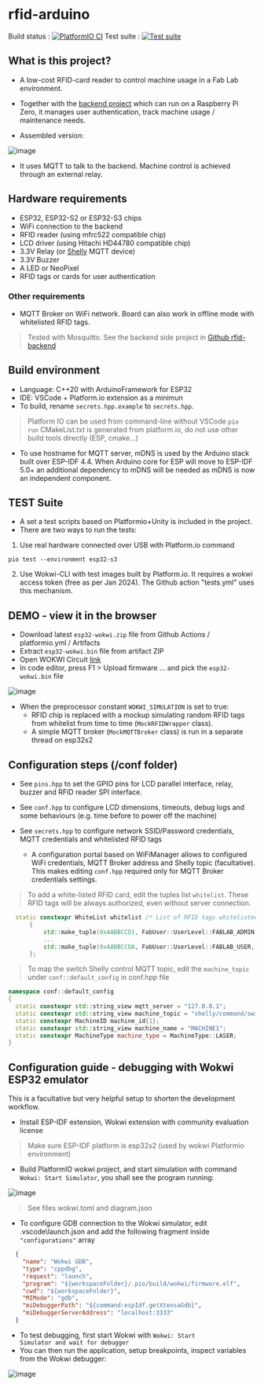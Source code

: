 # rfid-arduino

Build status : [![PlatformIO CI](https://github.com/fablab-bergamo/rfid-arduino/actions/workflows/platformio.yml/badge.svg)](https://github.com/fablab-bergamo/rfid-arduino/actions/workflows/platformio.yml)
Test suite : [![Test suite](https://github.com/PBrunot/rfid-arduino-copy/actions/workflows/tests.yml/badge.svg)](https://github.com/PBrunot/rfid-arduino-copy/actions/workflows/tests.yml)

## What is this project?

* A low-cost RFID-card reader to control machine usage in a Fab Lab environment.

* Together with the [backend project](https://github.com/fablab-bergamo/rfid-backend) which can run on a Raspberry Pi Zero, it manages user authentication, track machine usage / maintenance needs.

* Assembled version: 

![image](https://github.com/fablab-bergamo/rfid-arduino/assets/6236243/9898c6a5-cc16-4479-851a-b326ad31a4d6)

* It uses MQTT to talk to the backend. Machine control is achieved through an external relay.

## Hardware requirements

- ESP32, ESP32-S2 or ESP32-S3 chips
- WiFi connection to the backend
- RFID reader (using mfrc522 compatible chip)
- LCD driver (using Hitachi HD44780 compatible chip)
- 3.3V Relay (or [Shelly](https://www.shellyitalia.com/shelly-plus-1-mini-gen3/) MQTT device)
- 3.3V Buzzer
- A LED or NeoPixel
- RFID tags or cards for user authentication

### Other requirements

- MQTT Broker on WiFi network. Board can also work in offline mode with whitelisted RFID tags.

> Tested with Mosquitto. See the backend side project in [Github rfid-backend](https://github.com/fablab-bergamo/rfid-backend)

## Build environment

- Language: C++20 with ArduinoFramework for ESP32
- IDE: VSCode + Platform.io extension as a minimun
- To build, rename <code>secrets.hpp.example</code> to <code>secrets.hpp</code>.

> Platform IO can be used from command-line without VSCode <code>pio run</code>
> CMakeList.txt is generated from platform.io, do not use other build tools directly (ESP, cmake...)

- To use hostname for MQTT server, mDNS is used by the Arduino stack built over ESP-IDF 4.4. When Arduino core for ESP will move to ESP-IDF 5.0+ an additional dependency to mDNS will be needed as mDNS is now an independent component.

## TEST Suite

- A set a test scripts based on Platformio+Unity is included in the project.
- There are two ways to run the tests:

1. Use real hardware connected over USB with Platform.io command

```shell
pio test --environment esp32-s3
```

2. Use Wokwi-CLI with test images built by Platform.io. It requires a wokwi access token (free as per Jan 2024). The Github action "tests.yml" uses this mechanism.

## DEMO - view it in the browser

- Download latest <code>esp32-wokwi.zip</code> file from Github Actions / platformio.yml / Artifacts
- Extract <code>esp32-wokwi.bin</code> file from artifact ZIP
- Open WOKWI Circuit [link](https://wokwi.com/projects/363448917434192897)
- In code editor, press F1 > Upload firmware ... and pick the <code>esp32-wokwi.bin</code> file

![image](https://github.com/fablab-bergamo/rfid-arduino/assets/6236243/5c41092e-f8bf-451a-95ec-8dc6d7e07824)

- When the preprocessor constant <code>WOKWI_SIMULATION</code> is set to true:
  - RFID chip is replaced with a mockup simulating random RFID tags from whitelist from time to time (<code>MockRFIDWrapper</code> class).
  - A simple MQTT broker (<code>MockMQTTBroker</code> class) is run in a separate thread on esp32s2

## Configuration steps (/conf folder)

- See <code>pins.hpp</code> to set the GPIO pins for LCD parallel interface, relay, buzzer and RFID reader SPI interface.
- See <code>conf.hpp</code> to configure LCD dimensions, timeouts, debug logs and some behaviours (e.g. time before to power off the machine)
- See <code>secrets.hpp</code> to configure network SSID/Password credentials, MQTT credentials and whitelisted RFID tags
  
  - A configuration portal based on WiFiManager allows to configured WiFi credentials, MQTT Broker address and Shelly topic (facultative). This makes editing <code>conf.hpp</code> required only for MQTT Broker credentials settings.

> To add a white-listed RFID card, edit the tuples list <code>whitelist</code>. These RFID tags will be always authorized, even without server connection.

```c++
  static constexpr WhiteList whitelist /* List of RFID tags whitelisted, regardless of connection */
      {
          std::make_tuple(0xAABBCCD1, FabUser::UserLevel::FABLAB_ADMIN, "ABCDEFG"),
          ...
          std::make_tuple(0xAABBCCDA, FabUser::UserLevel::FABLAB_USER, "USER1")
      };
```

> To map the switch Shelly control MQTT topic, edit the <code>machine_topic</code> under <code>conf::default_config</code> in conf.hpp file

```c++
namespace conf::default_config
{
  static constexpr std::string_view mqtt_server = "127.0.0.1";
  static constexpr std::string_view machine_topic = "shelly/command/switch:0"; // Set to empty to disable Shelly integration
  static constexpr MachineID machine_id{1};
  static constexpr std::string_view machine_name = "MACHINE1";
  static constexpr MachineType machine_type = MachineType::LASER;
}
```

## Configuration guide - debugging with Wokwi ESP32 emulator

This is a facultative but very helpful setup to shorten the development workflow.

- Install ESP-IDF extension, Wokwi extension with community evaluation license

> Make sure ESP-IDF platform is esp32s2 (used by wokwi Platformio environment)

- Build PlatformIO wokwi project, and start simulation with command <code>Wokwi: Start Simulator</code>, you shall see the program running:

![image](https://github.com/fablab-bergamo/rfid-arduino/assets/6236243/dfdf33e3-74ac-4246-9c92-4631e0009034)

> See files wokwi.toml and diagram.json

- To configure GDB connection to the Wokwi simulator, edit .vscode\launch.json and add the following fragment inside <code>"configurations"</code> array

```json
  {
    "name": "Wokwi GDB",
    "type": "cppdbg",
    "request": "launch",
    "program": "${workspaceFolder}/.pio/build/wokwi/firmware.elf",
    "cwd": "${workspaceFolder}",
    "MIMode": "gdb",
    "miDebuggerPath": "${command:espIdf.getXtensaGdb}",
    "miDebuggerServerAddress": "localhost:3333"
  }
```

- To test debugging, first start Wokwi with <code>Wokwi: Start Simulator and wait for debugger</code>
- You can then run the application, setup breakpoints, inspect variables from the Wokwi debugger:

![image](https://github.com/fablab-bergamo/rfid-arduino/assets/6236243/55f926b5-eec8-49d9-b217-628e07f7e3b8)
